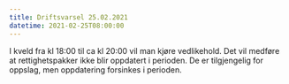 ```yaml
---
title: Driftsvarsel 25.02.2021
datetime: 2021-02-25T08:00:00
---
```

I kveld fra kl 18:00 til ca kl 20:00 vil man kjøre vedlikehold. Det vil medføre at rettighetspakker ikke blir oppdatert i perioden. De er tilgjengelig for oppslag, men oppdatering forsinkes i perioden.

